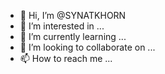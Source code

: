 - 👋 Hi, I’m @SYNATKHORN
- 👀 I’m interested in ...
- 🌱 I’m currently learning ...
- 💞️ I’m looking to collaborate on ...
- 📫 How to reach me ...

<!---
SYNATKHORN/SYNATKHORN is a ✨ special ✨ repository because its `README.md` (this file) appears on your GitHub profile.
You can click the Preview link to take a look at your changes.
--->
